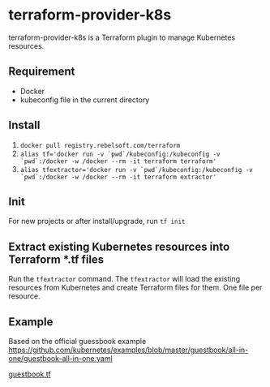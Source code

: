 # terraform-provider-k8s
terraform-provider-k8s is a Terraform plugin to manage Kubernetes resources.

## Requirement
 - Docker
 - kubeconfig file in the current directory
 
## Install
1. ```docker pull registry.rebelsoft.com/terraform```
2. ```alias tf='docker run -v `pwd`/kubeconfig:/kubeconfig -v `pwd`:/docker -w /docker --rm -it terraform terraform'```
3. ```alias tfextractor='docker run -v `pwd`/kubeconfig:/kubeconfig -v `pwd`:/docker -w /docker --rm -it terraform extractor'```


## Init
For new projects or after install/upgrade, run ```tf init```

## Extract existing Kubernetes resources into Terraform *.tf files
Run the ```tfextractor``` command.  The ```tfextractor``` will load the existing resources from Kubernetes and create Terraform files for them.  One file per resource.

## Example
Based on the official guessbook example https://github.com/kubernetes/examples/blob/master/guestbook/all-in-one/guestbook-all-in-one.yaml

[guestbook.tf](./examples/guestbook/guestbook.tf)

